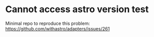 # Cannot access astro version test


Minimal repo to reproduce this problem: https://github.com/withastro/adapters/issues/261
